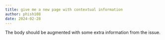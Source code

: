 ```yaml
---
title: give me a new page with contextual information 
author: phish108
date: 2024-02-28
---
```


The body should be augmented with some extra information from the issue. 